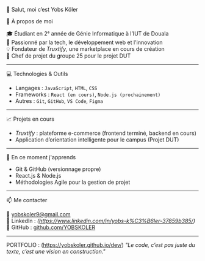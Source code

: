 👋 Salut, moi c’est Yobs Köler

🚀 À propos de moi

🎓 Étudiant en 2ᵉ année de Génie Informatique à l’IUT de Douala  
🧠 Passionné par la tech, le développement web et l'innovation  
💡 Fondateur de *Truxtify*, une marketplace en cours de création  
📌 Chef de projet du groupe 25 pour le projet DUT

---

💻 Technologies & Outils

- Langages : `JavaScript`, `HTML`, `CSS`
- Frameworks : `React (en cours)`, `Node.js (prochainement)`
- Autres : `Git`, `GitHub`, `VS Code`, `Figma`

---

📈 Projets en cours

- *Truxtify* : plateforme e-commerce (frontend terminé, backend en cours)
- Application d’orientation intelligente pour le campus (Projet DUT)

---

🌱 En ce moment j'apprends

- Git & GitHub (versionnage propre)
- React.js & Node.js
- Méthodologies Agile pour la gestion de projet

---

📫 Me contacter

📧 yobskoler9@gmail.com  
💼 LinkedIn : *(https://www.linkedin.com/in/yobs-k%C3%B6ler-37859b385/)*  
🐙 GitHub : [github.com/YOBSKOLER](https://github.com/YOBSKOLER)

---
PORTFOLIO : (https://yobskoler.github.io/dev/)
*_"Le code, c’est pas juste du texte, c’est une vision en construction."_*
